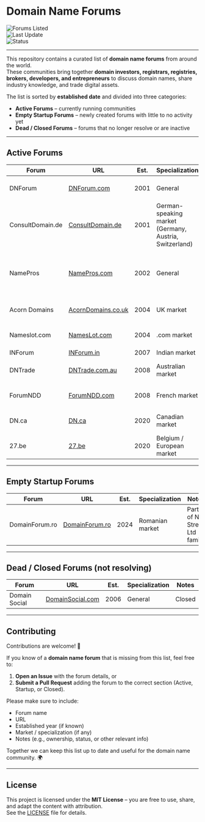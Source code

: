 # Domain Name Forums

![Forums Listed](https://img.shields.io/badge/Forums%20Listed-12-blue)  
![Last Update](https://img.shields.io/badge/Last%20Update-September%202025-brightgreen)  
![Status](https://img.shields.io/badge/Status-Active-yellow)  

---

This repository contains a curated list of **domain name forums** from around the world.  
These communities bring together **domain investors, registrars, registries, brokers, developers, and entrepreneurs** to discuss domain names, share industry knowledge, and trade digital assets.  

The list is sorted by **established date** and divided into three categories:
- **Active Forums** – currently running communities  
- **Empty Startup Forums** – newly created forums with little to no activity yet  
- **Dead / Closed Forums** – forums that no longer resolve or are inactive  

---

## Active Forums

| Forum | URL | Est. | Specialization | Notes |
|-------|-----|-----|----------------|-------|
| DNForum | [DNForum.com](https://www.dnforum.com/) | 2001 | General | Part of No Stress Ltd family |
| ConsultDomain.de | [ConsultDomain.de](https://www.consultdomain.de/) | 2001 | German-speaking market (Germany, Austria, Switzerland) | Part of No Stress Ltd family |
| NamePros | [NamePros.com](https://www.namepros.com/) | 2002 | General | Owners unknown – Sr. Sales: Brian Harbin, Grit.org |
| Acorn Domains | [AcornDomains.co.uk](https://www.acorndomains.co.uk/) | 2004 | UK market | Part of No Stress Ltd family |
| Nameslot.com | [NamesLot.com](https://www.nameslot.com) | 2004 | .com market | Part of No Stress Ltd family |
| INForum | [INForum.in](https://www.inforum.in/) | 2007 | Indian market | .. |
| DNTrade | [DNTrade.com.au](https://dntrade.com.au/) | 2008 | Australian market | Part of Trillion family |
| ForumNDD | [ForumNDD.com](https://www.forumndd.com/) | 2008 | French market | Part of No Stress Ltd family |
| DN.ca | [DN.ca](https://dn.ca/) | 2020 | Canadian market | Owner: Frank (MapleDots) |
| 27.be | [27.be](https://www.27.be) | 2020 | Belgium / European market | Part of No Stress Ltd family |

---

## Empty Startup Forums

| Forum | URL | Est. | Specialization | Notes |
|-------|-----|-----|----------------|-------|
| DomainForum.ro | [DomainForum.ro](https://www.domainforum.ro) | 2024 | Romanian market | Part of No Stress Ltd family |

---

## Dead / Closed Forums (not resolving)

| Forum | URL | Est. | Specialization | Notes |
|-------|-----|-----|----------------|-------|
| Domain Social | [DomainSocial.com](http://domainsocial.com/) | 2006 | General | Closed | .. |

---

## Contributing

Contributions are welcome! 🙌  

If you know of a **domain name forum** that is missing from this list, feel free to:  
1. **Open an Issue** with the forum details, or  
2. **Submit a Pull Request** adding the forum to the correct section (Active, Startup, or Closed).  

Please make sure to include:  
- Forum name  
- URL  
- Established year (if known)  
- Market / specialization (if any)  
- Notes (e.g., ownership, status, or other relevant info)  

Together we can keep this list up to date and useful for the domain name community. 🌍  

---

## License

This project is licensed under the **MIT License** – you are free to use, share, and adapt the content with attribution.  
See the [LICENSE](LICENSE) file for details.  
